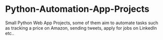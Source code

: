 # Python-Automation-App-Projects

Small Python Web App Projects, some of them aim to automate tasks such as tracking a price on Amazon, sending tweets,
apply for jobs on LinkedIn etc..
